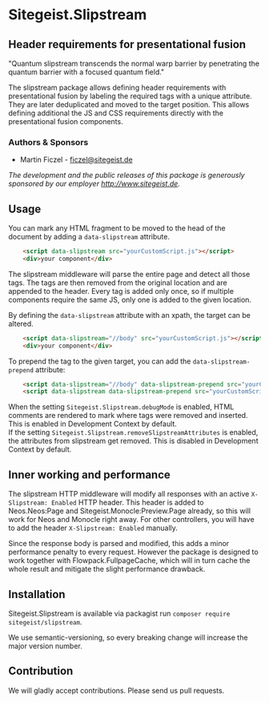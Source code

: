 # Sitegeist.Slipstream
## Header requirements for presentational fusion

"Quantum slipstream transcends the normal warp barrier by penetrating the quantum barrier with a focused quantum field."

The slipstream package allows defining header requirements with presentational fusion by labeling the required tags with a unique attribute. They are later deduplicated and moved to the target position. This allows defining additional the JS and CSS requirements directly with the presentational fusion components. 

### Authors & Sponsors

* Martin Ficzel - ficzel@sitegeist.de

*The development and the public releases of this package is generously sponsored
by our employer http://www.sitegeist.de.*

## Usage

You can mark any HTML fragment to be moved to the head of the document by 
adding a `data-slipstream` attribute.

```html
    <script data-slipstream src="yourCustomScript.js"></script>
    <div>your component</div>
```

The slipstream middleware will parse the entire page and detect all those tags. The tags are then removed from the original
location and are appended to the header. Every tag is added only once, so if multiple components require the same JS, only one 
is added to the given location.

By defining the `data-slipstream` attribute with an xpath, the target can be altered. 

```html
    <script data-slipstream="//body" src="yourCustomScript.js"></script>
    <div>your component</div>
```

To prepend the tag to the given target, you can add the `data-slipstream-prepend` attribute:

```html
    <script data-slipstream="//body" data-slipstream-prepend src="yourCustomScriptAfterOpenendBody.js"></script>
    <script data-slipstream data-slipstream-prepend src="yourCustomScriptAfterOpenendHead.js"></script>
```

When the setting `Sitegeist.Slipstream.debugMode` is enabled, HTML comments are rendered to mark where tags were removed
and inserted. This is enabled in Development Context by default.  
If the setting `Sitegeist.Slipstream.removeSlipstreamAttributes` is enabled, the attributes from slipstream get removed. 
This is disabled in Development Context by default.

## Inner working and performance

The slipstream HTTP middleware will modify all responses with an active `X-Slipstream: Enabled` HTTP header.
This header is added to Neos.Neos:Page and Sitegeist.Monocle:Preview.Page already, so this will work for
Neos and Monocle right away. For other controllers, you will have to add the header `X-Slipstream: Enabled` manually.

Since the response body is parsed and modified, this adds a minor performance penalty to every request. However
the package is designed to work together with Flowpack.FullpageCache, which will in turn cache the whole result 
and mitigate the slight performance drawback. 

## Installation

Sitegeist.Slipstream is available via packagist run `composer require sitegeist/slipstream`.

We use semantic-versioning, so every breaking change will increase the major version number.

## Contribution

We will gladly accept contributions. Please send us pull requests.
